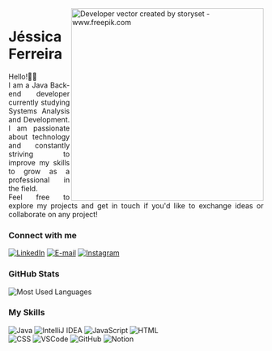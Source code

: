 <img align="right" alt="Developer vector created by storyset - www.freepik.com" height="380" src="https://github.com/jessiferreira/jessiferreira/assets/121064773/f581193c-2922-4a72-b7fd-6a09b3933bf8"> 

<h1>
    <span>Jéssica Ferreira</span>
</h1>

<p align="justify">Hello!👋🏻 <br>
  I am a Java Back-end developer currently studying Systems Analysis and Development. I am passionate about technology and constantly striving to improve my skills to grow as a professional in the field.
<br>
  Feel free to explore my projects and get in touch if you'd like to exchange ideas or collaborate on any project! </p>
<!--
[![Preview](https://img.shields.io/badge/Portfolio-000?style=for-the-badge&logo=github&logoColor=FF00F6)](https://)
[![GitHub Page](https://img.shields.io/badge/jessiferreira.github.io-67136f?style=for-the-badge)](https://)
-->

### Connect with me

[![LinkedIn](https://img.shields.io/badge/-LinkedIn-000?style=for-the-badge&logo=linkedin&logoColor=8700A2&color:FFF)](https://www.linkedin.com/in/jessyferreira/)
[![E-mail](https://img.shields.io/badge/-E--mail-000?style=for-the-badge&logo=mail.ru&logoColor=8700A2&color:FFF)](mailto:contatojessiferreira@gmail.com)
[![Instagram](https://img.shields.io/badge/-Instagram-000?style=for-the-badge&logo=instagram&logoColor=8700A2&color:FFF)](https://www.instagram.com/jessi_ferreira)

### GitHub Stats
![Most Used Languages](https://github-readme-stats-jessicas-projects-d9accd72.vercel.app/api/top-langs/?username=jessiferreira&line_height=10&card_width=370&layout=compact&hide_title=false&count_private=true&langs_count=5&show_icons=true&title_color=8700A2&hide=html,css,scss&bg_color=000&text_color=8B8B8B&border_radius=3&border_color=171615&count_private=true)

### My Skills

<p align="left">

![Java](https://img.shields.io/badge/java-%23FF79C6.svg?style=for-the-badge&logo=openjdk&logoColor=8700A2&color=000000)
![IntelliJ IDEA](https://img.shields.io/badge/-IntelliJ%20IDEA-000?style=for-the-badge&logo=intellij%20idea&logoColor=8700A2&color:FFF)
![JavaScript](https://img.shields.io/badge/-JavaScript-000?style=for-the-badge&logo=javascript&logoColor=8700A2&color:FFF)
![HTML](https://img.shields.io/badge/-HTML-000?style=for-the-badge&logo=html5&logoColor=8700A2&color:FFF) <br>
![CSS](https://img.shields.io/badge/-CSS-000?style=for-the-badge&logo=css3&logoColor=8700A2&color:FFF)
![VSCode](https://img.shields.io/badge/-VSCode-000?style=for-the-badge&logo=visual-studio-code&logoColor=8700A2&color:FFF)
![GitHub](https://img.shields.io/badge/-GitHub-000?style=for-the-badge&logo=github&logoColor=8700A2&color:FFF)
![Notion](https://img.shields.io/badge/-Notion-000?style=for-the-badge&logo=notion&logoColor=8700A2&color:FFF)




